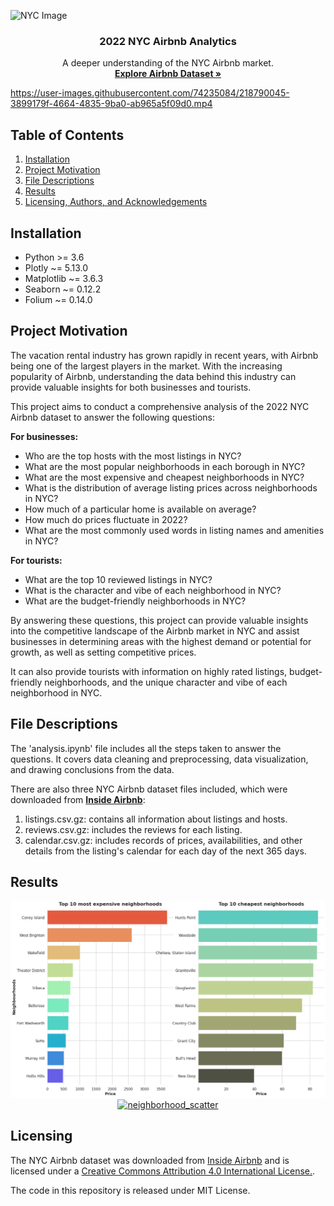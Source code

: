 
![NYC Image](https://cdn.pixabay.com/photo/2020/03/22/16/45/new-york-4957752_1280.jpg)

<h3 align="center">2022 NYC Airbnb Analytics</h3>

<p align="center">
  A deeper understanding of the NYC Airbnb market.
  <br>
  <a href="http://insideairbnb.com/get-the-data/"><strong>Explore Airbnb Dataset »</strong></a>
</p>

https://user-images.githubusercontent.com/74235084/218790045-3899179f-4664-4835-9ba0-ab965a5f09d0.mp4

## Table of Contents
1. [Installation](#installation)
2. [Project Motivation](#motivation)
3. [File Descriptions](#files)
4. [Results](#results)
5. [Licensing, Authors, and Acknowledgements](#licensing)

## Installation <a name="installation"></a>
- Python >= 3.6 
- Plotly ~= 5.13.0
- Matplotlib ~= 3.6.3
- Seaborn ~= 0.12.2
- Folium  ~= 0.14.0


## Project Motivation<a name="motivation"></a>

The vacation rental industry has grown rapidly in recent years, with Airbnb being one of the largest players in the market. With the increasing popularity of Airbnb, understanding the data behind this industry can provide valuable insights for both businesses and tourists.

This project aims to conduct a comprehensive analysis of the 2022 NYC Airbnb dataset to answer the following questions:

**For businesses:**
-  Who are the top hosts with the most listings in NYC?
-  What are the most popular neighborhoods in each borough in NYC?
-  What are the most expensive and cheapest neighborhoods in NYC?
-  What is the distribution of average listing prices across neighborhoods in NYC?
-  How much of a particular home is available on average?
-  How much do prices fluctuate in 2022?
-  What are the most commonly used words in listing names and amenities in NYC?

**For tourists:**
-  What are the top 10 reviewed listings in NYC?
-  What is the character and vibe of each neighborhood in NYC?
-  What are the budget-friendly neighborhoods in NYC?

By answering these questions, this project can provide valuable insights into the competitive landscape of the Airbnb market in NYC and assist businesses in determining areas with the highest demand or potential for growth, as well as setting competitive prices. 

It can also provide tourists with information on highly rated listings, budget-friendly neighborhoods, and the unique character and vibe of each neighborhood in NYC.
## File Descriptions <a name="files"></a>
The 'analysis.ipynb' file includes all the steps taken to answer the questions. It covers data cleaning and preprocessing, data visualization, and drawing conclusions from the data.

There are also three NYC Airbnb dataset files included, which were downloaded from <a href="http://insideairbnb.com/get-the-data/"><strong>Inside Airbnb</strong></a>:
1. listings.csv.gz: contains all information about listings and hosts.
2. reviews.csv.gz: includes the reviews for each listing.
3. calendar.csv.gz: includes records of prices, availabilities, and other details from the listing's calendar for each day of the next 365 days.

## Results<a name="results"></a>
![img.png](data/img.png)
<a href="https://plotly.com/~tmkhang1999/1/?share_key=cKt0CdRcoREs7PrIwRzl4J" target="_blank" title="neighborhood_scatter" style="display: block; text-align: center;"><img src="https://plotly.com/~tmkhang1999/1.png?share_key=cKt0CdRcoREs7PrIwRzl4J" alt="neighborhood_scatter" style="max-width: 100%;width: 1100px;"  width="1100" onerror="this.onerror=null;this.src='https://plotly.com/404.png';" /></a>


## Licensing<a name="licensing"></a>
The NYC Airbnb dataset was downloaded from <a href="http://insideairbnb.com/">Inside Airbnb</a> and is licensed under a <a href="https://creativecommons.org/licenses/by/4.0/">Creative Commons Attribution 4.0 International License.</a>. 

The code in this repository is released under MIT License.

